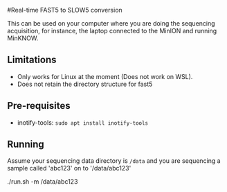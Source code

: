 #Real-time FAST5 to SLOW5 conversion

This can be used on your computer where you are doing the sequencing acquisition, for instance, the laptop connected to the MinION and running MinKNOW.


## Limitations
- Only works for Linux at the moment (Does not work on WSL).
- Does not retain the directory structure for fast5

## Pre-requisites
- inotify-tools:  `sudo apt install inotify-tools`


## Running

Assume your sequencing data directory is `/data` and you are sequencing a sample called 'abc123' on to '/data/abc123'

./run.sh -m /data/abc123
